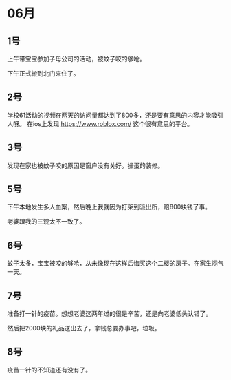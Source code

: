 # 06月

## 1号
上午带宝宝参加子母公司的活动，被蚊子咬的够呛。

下午正式搬到北门来住了。

## 2号
学校61活动的视频在两天的访问量都达到了800多，还是要有意思的内容才能吸引人呀。
在ios上发现 https://www.roblox.com/ 这个很有意思的平台。

## 3号
发现在家也被蚊子咬的原因是窗户没有关好。操蛋的装修。

## 5号
下午本地发生多人血案，然后晚上我就因为打架到派出所，赔800块钱了事。

老婆跟我的三观太不一致了。

## 6号
蚊子太多，宝宝被咬的够呛，从未像现在这样后悔买这个二楼的房子。在家生闷气一天。

## 7号
准备打一针的疫苗。想想老婆这两年过的很是辛苦，还是向老婆低头认错了。

然后把2000块的礼品送出去了，拿钱总要办事吧，垃圾。

## 8号
疫苗一针的不知道还有没有了。
